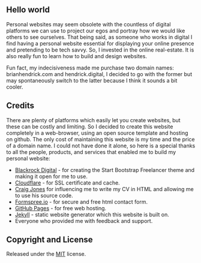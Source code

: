 ## Hello world

Personal websites may seem obsolete with the countless of digital platforms we can use to project our egos and portray how we would like others to see ourselves. That being said, as someone who works in digital I find having a personal website essential for displaying your online presence and pretending to be tech savvy. So, I invested in the online real-estate. It is also really fun to learn how to build and design websites.

Fun fact, my indecisiveness made me purchase two domain names: brianhendrick.com and hendrick.digital, I decided to go with the former but may spontaneously switch to the latter because I think it sounds a bit cooler.

## Credits

There are plenty of platforms which easily let you create websites, but these can be costly and limiting. So I decided to create this website completely in a web-browser, using an open source template and hosting on github. The only cost of maintaining this website is my time and the price of a domain name. I could not have done it alone, so here is a special thanks to all the people, products, and services that enabled me to build my personal website:

* [Blackrock Digital](https://github.com/BlackrockDigital/startbootstrap-freelancer-jekyll) - for creating the Start Bootstrap Freelancer theme and making it open for me to use.
* [Cloudflare](https://cloudlfare.com) - for SSL certificate and cache.
* [Craig Jones](craighjones.co.uk) for influencing me to write my CV in HTML and allowing me to use his source code. 
* [Formspree.io](https://formspree.io) - for secure and free html contact form.
* [GitHub Pages](https://pages.github.com/) - for free web hosting.
* [Jekyll](https://jekyllrb.com/) - static website generator which this website is built on.
* Everyone who provided me with feedback and support.


## Copyright and License

Released under the [MIT](https://github.com/hndrck/hndrck.github.io/blob/master/LICENSE) license.
